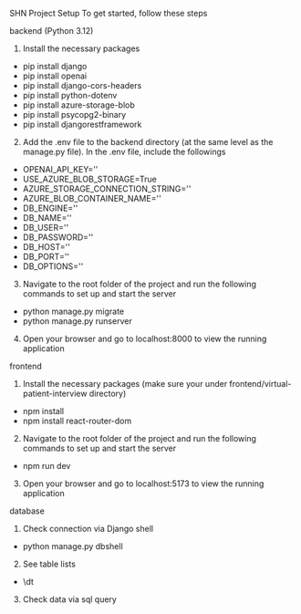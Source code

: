 SHN Project Setup
To get started, follow these steps

backend (Python 3.12)
1. Install the necessary packages
- pip install django
- pip install openai
- pip install django-cors-headers
- pip install python-dotenv
- pip install azure-storage-blob
- pip install psycopg2-binary
- pip install djangorestframework

2. Add the .env file to the backend directory (at the same level as the manage.py file). In the .env file, include the followings
- OPENAI_API_KEY=''
- USE_AZURE_BLOB_STORAGE=True 
- AZURE_STORAGE_CONNECTION_STRING=''
- AZURE_BLOB_CONTAINER_NAME=''
- DB_ENGINE=''
- DB_NAME=''
- DB_USER=''
- DB_PASSWORD=''
- DB_HOST=''
- DB_PORT=''
- DB_OPTIONS=''

3. Navigate to the root folder of the project and run the following commands to set up and start the server
- python manage.py migrate
- python manage.py runserver

4. Open your browser and go to localhost:8000 to view the running application

frontend
1. Install the necessary packages (make sure your under frontend/virtual-patient-interview directory)
- npm install
- npm install react-router-dom

2. Navigate to the root folder of the project and run the following commands to set up and start the server
- npm run dev

3. Open your browser and go to localhost:5173 to view the running application

database
1. Check connection via Django shell
- python manage.py dbshell
2. See table lists
- \dt
3. Check data via sql query
